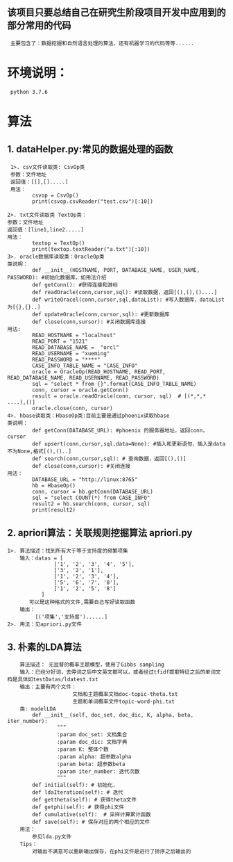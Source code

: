 ## 该项目只要总结自己在研究生阶段项目开发中应用到的部分常用的代码 
     主要包含了：数据挖掘和自然语言处理的算法，还有机器学习的代码等等......
# 环境说明：
     python 3.7.6
     
# 算法 
## 1. dataHelper.py:常见的数据处理的函数
     1>. csv文件读取类: CsvOp类     
     参数：文件地址      
     返回值：[[],[].....]    
     用法：     
            csvop = CsvOp()  
            print(csvop.csvReader("test.csv")[:10])  
  
    2>. txt文件读取类 TextOp类：     
    参数：文件地址  
    返回值：[line1,line2.....]  
    用法：  
            textop = TextOp()  
            print(textop.textReader("a.txt")[:10])  
    3>. oracle数据库读取类：OracleOp类  
    类说明：  
            def __init__(HOSTNAME, PORT, DATABASE_NAME, USER_NAME, PASSWORD): #初始化数据库，如用法介绍  
            def getConn(): #获得连接和游标  
            def readOracle(conn,cursor,sql): #读取数据，返回[(),(),()....]  
            def writeOracel(conn,cursor,sql,dataList): #写入数据库，dataList为[{},{}..]  
            def updateOracle(conn,cursor,sql): #更新数据库  
            def close(conn,sursor): #关闭数据库连接   
    用法:     
            READ_HOSTNAME = "localhost"   
            READ_PORT = "1521"  
            READ_DATABASE_NAME =  "orcl"  
            READ_USERNAME = "xueming"  
            READ_PASSWORD = "****"  
            CASE_INFO_TABLE_NAME = "CASE_INFO"  
            oracle = OracleOp(READ_HOSTNAME, READ_PORT, READ_DATABASE_NAME, READ_USERNAME, READ_PASSWORD)  
            sql = "select * from {}".format(CASE_INFO_TABLE_NAME)    
            conn, cursor = oracle.getConn()      
            result = oracle.readOracle(conn, cursor, sql)  # [(*,*,* ....),()]    
            oracle.close(conn, cursor)    
    4>. hbase读取类：HbaseOp类:目前主要是通过phoenix读取hbase     
    类说明：   
            def getConn(DATABASE_URL): #phoenix 的服务器地址，返回conn，cursor  
            def upsert(conn,cursor,sql,data=None): #插入和更新语句，插入是data不为None,格式[(),()..]  
            def search(conn,cursor,sql): # 查询数据，返回[(),()]  
            def close(conn,cursor): #关闭连接  
    用法：      
            DATABASE_URL = "http://linux:8765"    
            hb = HbaseOp()    
            conn, cursor = hb.getConn(DATABASE_URL)     
            sql = "select COUNT(*) from CASE_INFO"      
            result2 = hb.search(conn, cursor, sql)      
            print(result2)    
## 2. apriori算法：关联规则挖掘算法 apriori.py
	1>. 算法描述：找到所有大于等于支持度的频繁项集 
	    输入：datas = [
                   ['1', '2', '3', '4', '5'],
                   ['3', '2', '1'],
                   ['1', '2', '3', '4'],
                   ['5', '6', '7', '8'],
                   ['1', '2', '5', '8']
               ]
           可以是这种格式的文件,需要自己写好读取函数
        输出：
             [('项集','支持度')......]
	2>. 用法：见apriori.py文件    
	 
## 3. 朴素的LDA算法
        算法描述： 无监督的概率主题模型，使用了Gibbs sampling
        输入：已经分好词，去停词之后中文英文都可以，或者经过tfidf提取特征之后的单词文档是具体如testDatas/ldatest.txt
        输出：主要有两个文件：
                         文档和主题概率文档doc-topic-theta.txt
                         主题和单词概率文件topic-word-phi.txt
        类: modelLDA
            def __init__(self, doc_set, doc_dic, K, alpha, beta, iter_number):
                    """
                    :param doc_set: 文档集合
                    :param doc_dic: 文档字典
                    :param K: 整体个数
                    :param alpha: 超参数alpha
                    :param beta: 超参数beta
                    :param iter_number: 迭代次数
                    """
            def initial(self): # 初始化，
            def ldaIteration(self): # 迭代
            def gettheta(self): # 获得theta文件
            def getphi(self): # 获得phi文件
            def cumulative(self):  # 采样计算累计函数
            def save(self): # 保存对应的两个相应的文件
        用法：
            参见lda.py文件
        Tips：
            对输出不满意可以重新输出保存，在phi文件是进行了排序之后输出的
        
             




